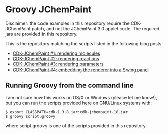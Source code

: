 # Groovy JChemPaint

Disclaimer: the code examples in this repository require the CDK-JChemPaint patch, and not the JChemPaint 3.0 applet code. The required jars are provided in this repository.

This is the repository matching the scripts listed in the following blog posts:

* [CDK-JChemPaint #1: rendering molecules](http://chem-bla-ics.blogspot.com/2010/04/cdk-jchempaint-1-rendering-molecules.html)
* [CDK-JChemPaint #2: rendering reactions](http://chem-bla-ics.blogspot.com/2010/04/cdk-jchempaint-2-rendering-reactions.html)
* [CDK-JChemPaint #3: rendering parameters](http://chem-bla-ics.blogspot.com/2010/04/cdk-jchempaint-3-rendering-parameters.html)
* [CDK-JChemPaint #4: embedding the renderer into a Swing panel](http://chem-bla-ics.blogspot.com/2010/04/cdk-jchempaint-4-embedding-renderer.html)

## Running Groovy from the command line

I am not sure how this works on OS/X or Windows (please let me know!), but you can run the scripts provided here on GNU/Linux systems with:

    $ export CLASSPATH=cdk-1.3.8.jar:cdk-jchempaint-18.jar
    $ groovy script.groovy

where script.groovy is one of the scripts provided in this repository.
